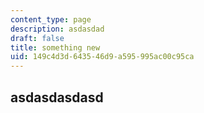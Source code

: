 ```yaml
---
content_type: page
description: asdasdad
draft: false
title: something new
uid: 149c4d3d-6435-46d9-a595-995ac00c95ca
---
```

## asdasdasdasd